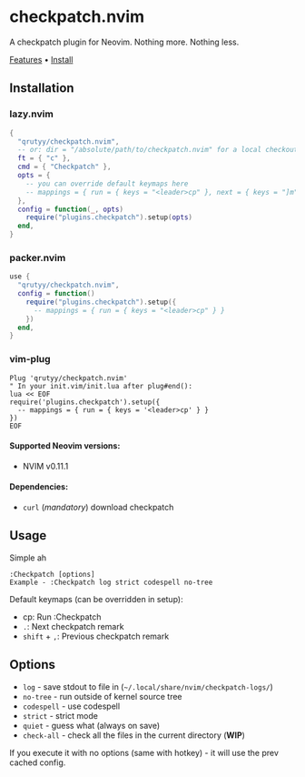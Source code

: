# checkpatch.nvim 

A checkpatch plugin for Neovim. Nothing more. Nothing less.

[Features](#features) • [Install](#install) 

## Installation

### lazy.nvim
```lua
{
  "qrutyy/checkpatch.nvim",
  -- or: dir = "/absolute/path/to/checkpatch.nvim" for a local checkout
  ft = { "c" },
  cmd = { "Checkpatch" },
  opts = {
    -- you can override default keymaps here
    -- mappings = { run = { keys = "<leader>cp" }, next = { keys = "]m" }, prev = { keys = "[m" } }
  },
  config = function(_, opts)
    require("plugins.checkpatch").setup(opts)
  end,
}
```

### packer.nvim
```lua
use {
  "qrutyy/checkpatch.nvim",
  config = function()
    require("plugins.checkpatch").setup({
      -- mappings = { run = { keys = "<leader>cp" } }
    })
  end,
}
```

### vim-plug
```vim
Plug 'qrutyy/checkpatch.nvim'
" In your init.vim/init.lua after plug#end():
lua << EOF
require('plugins.checkpatch').setup({
  -- mappings = { run = { keys = '<leader>cp' } }
})
EOF
```

#### Supported Neovim versions:

- NVIM v0.11.1

#### Dependencies:

- `curl` (_mandatory_) download checkpatch

## Usage

Simple ah

```vim
:Checkpatch [options]
Example - :Checkpatch log strict codespell no-tree
```

Default keymaps (can be overridden in setup):

- <leader>cp: Run :Checkpatch
- `.`: Next checkpatch remark
- `shift` + `,`: Previous checkpatch remark

## Options
- `log` - save stdout to file in (`~/.local/share/nvim/checkpatch-logs/`)
- `no-tree` - run outside of kernel source tree
- `codespell` - use codespell
- `strict` - strict mode
- `quiet` - guess what (always on save)
- `check-all` - check all the files in the current directory (**WIP**)

If you execute it with no options (same with hotkey) - it will use the prev cached config.
